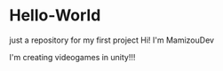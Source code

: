 # Hello-World
just a repository for my first project
 Hi! I'm MamizouDev
 
 I'm creating videogames in unity!!!
